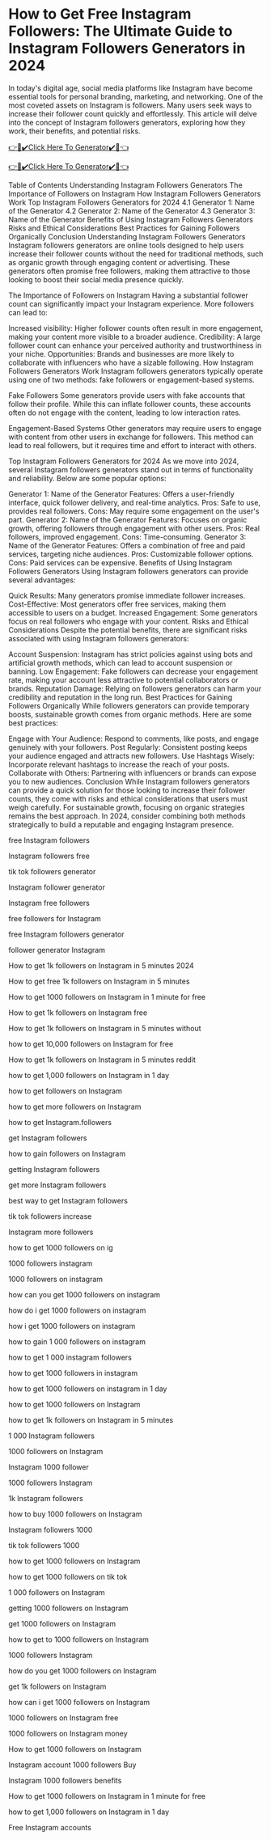 # How to Get Free Instagram Followers: The Ultimate Guide to Instagram Followers Generators in 2024
In today's digital age, social media platforms like Instagram have become essential tools for personal branding, marketing, and networking. One of the most coveted assets on Instagram is followers. Many users seek ways to increase their follower count quickly and effortlessly. This article will delve into the concept of Instagram followers generators, exploring how they work, their benefits, and potential risks.

[👉🎁✔️Click Here To Generator✔️🎁👈](https://todaylink.site/Instagram)

[👉🎁✔️Click Here To Generator✔️🎁👈](https://todaylink.site/Instagram)

Table of Contents
Understanding Instagram Followers Generators
The Importance of Followers on Instagram
How Instagram Followers Generators Work
Top Instagram Followers Generators for 2024
4.1 Generator 1: Name of the Generator
4.2 Generator 2: Name of the Generator
4.3 Generator 3: Name of the Generator
Benefits of Using Instagram Followers Generators
Risks and Ethical Considerations
Best Practices for Gaining Followers Organically
Conclusion
Understanding Instagram Followers Generators
Instagram followers generators are online tools designed to help users increase their follower counts without the need for traditional methods, such as organic growth through engaging content or advertising. These generators often promise free followers, making them attractive to those looking to boost their social media presence quickly.

The Importance of Followers on Instagram
Having a substantial follower count can significantly impact your Instagram experience. More followers can lead to:

Increased visibility: Higher follower counts often result in more engagement, making your content more visible to a broader audience.
Credibility: A large follower count can enhance your perceived authority and trustworthiness in your niche.
Opportunities: Brands and businesses are more likely to collaborate with influencers who have a sizable following.
How Instagram Followers Generators Work
Instagram followers generators typically operate using one of two methods: fake followers or engagement-based systems.

Fake Followers
Some generators provide users with fake accounts that follow their profile. While this can inflate follower counts, these accounts often do not engage with the content, leading to low interaction rates.

Engagement-Based Systems
Other generators may require users to engage with content from other users in exchange for followers. This method can lead to real followers, but it requires time and effort to interact with others.

Top Instagram Followers Generators for 2024
As we move into 2024, several Instagram followers generators stand out in terms of functionality and reliability. Below are some popular options:

Generator 1: Name of the Generator
Features: Offers a user-friendly interface, quick follower delivery, and real-time analytics.
Pros: Safe to use, provides real followers.
Cons: May require some engagement on the user's part.
Generator 2: Name of the Generator
Features: Focuses on organic growth, offering followers through engagement with other users.
Pros: Real followers, improved engagement.
Cons: Time-consuming.
Generator 3: Name of the Generator
Features: Offers a combination of free and paid services, targeting niche audiences.
Pros: Customizable follower options.
Cons: Paid services can be expensive.
Benefits of Using Instagram Followers Generators
Using Instagram followers generators can provide several advantages:

Quick Results: Many generators promise immediate follower increases.
Cost-Effective: Most generators offer free services, making them accessible to users on a budget.
Increased Engagement: Some generators focus on real followers who engage with your content.
Risks and Ethical Considerations
Despite the potential benefits, there are significant risks associated with using Instagram followers generators:

Account Suspension: Instagram has strict policies against using bots and artificial growth methods, which can lead to account suspension or banning.
Low Engagement: Fake followers can decrease your engagement rate, making your account less attractive to potential collaborators or brands.
Reputation Damage: Relying on followers generators can harm your credibility and reputation in the long run.
Best Practices for Gaining Followers Organically
While followers generators can provide temporary boosts, sustainable growth comes from organic methods. Here are some best practices:

Engage with Your Audience: Respond to comments, like posts, and engage genuinely with your followers.
Post Regularly: Consistent posting keeps your audience engaged and attracts new followers.
Use Hashtags Wisely: Incorporate relevant hashtags to increase the reach of your posts.
Collaborate with Others: Partnering with influencers or brands can expose you to new audiences.
Conclusion
While Instagram followers generators can provide a quick solution for those looking to increase their follower counts, they come with risks and ethical considerations that users must weigh carefully. For sustainable growth, focusing on organic strategies remains the best approach. In 2024, consider combining both methods strategically to build a reputable and engaging Instagram presence.

free Instagram followers

Instagram followers free

tik tok followers generator

Instagram follower generator

Instagram free followers

free followers for Instagram

free Instagram followers generator

follower generator Instagram

How to get 1k followers on Instagram in 5 minutes 2024

How to get free 1k followers on Instagram in 5 minutes

How to get 1000 followers on Instagram in 1 minute for free

How to get 1k followers on Instagram free

How to get 1k followers on Instagram in 5 minutes without

how to get 10,000 followers on Instagram for free

How to get 1k followers on Instagram in 5 minutes reddit

how to get 1,000 followers on Instagram in 1 day

how to get followers on Instagram

how to get more followers on Instagram

how to get Instagram.followers

get Instagram followers

how to gain followers on Instagram

getting Instagram followers

get more Instagram followers

best way to get Instagram followers

tik tok followers increase

Instagram more followers
	
how to get 1000 followers on ig

1000 followers instagram

1000 followers on instagram

how can you get 1000 followers on instagram

how do i get 1000 followers on instagram

how i get 1000 followers on instagram

how to gain 1 000 followers on instagram

how to get 1 000 instagram followers

how to get 1000 followers in instagram

how to get 1000 followers on instagram in 1 day

how to get 1000 followers on Instagram

how to get 1k followers on Instagram in 5 minutes

1 000 Instagram followers

1000 followers on Instagram

Instagram 1000 follower

1000 followers Instagram

1k Instagram followers

how to buy 1000 followers on Instagram

Instagram followers 1000

tik tok followers 1000

how to get 1000 followers on Instagram

how to get 1000 followers on tik tok

1 000 followers on Instagram

getting 1000 followers on Instagram

get 1000 followers on Instagram

how to get to 1000 followers on Instagram

1000 followers Instagram

how do you get 1000 followers on Instagram

get 1k followers on Instagram

how can i get 1000 followers on Instagram

1000 followers on Instagram free

1000 followers on Instagram money

How to get 1000 followers on Instagram

Instagram account 1000 followers Buy

Instagram 1000 followers benefits

How to get 1000 followers on Instagram in 1 minute for free

how to get 1,000 followers on Instagram in 1 day

Free Instagram accounts
